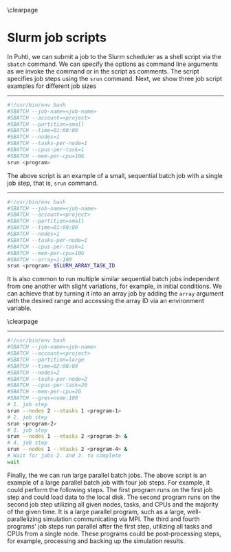 \clearpage

# Slurm job scripts
In Puhti, we can submit a job to the Slurm scheduler as a shell script via the `sbatch` command.
We can specify the options as command line arguments as we invoke the command or in the script as comments.
The script specifies job steps using the `srun` command.
Next, we show three job script examples for different job sizes

---

```sh
#!/usr/bin/env bash
#SBATCH --job-name=<job-name>
#SBATCH --account=<project>
#SBATCH --partition=small
#SBATCH --time=01:00:00
#SBATCH --nodes=1
#SBATCH --tasks-per-node=1
#SBATCH --cpus-per-task=1
#SBATCH --mem-per-cpu=10G
srun <program>
```

The above script is an example of a small, sequential batch job with a single job step, that is, `srun` command.

---

```sh
#!/usr/bin/env bash
#SBATCH --job-name=<job-name>
#SBATCH --account=<project>
#SBATCH --partition=small
#SBATCH --time=01:00:00
#SBATCH --nodes=1
#SBATCH --tasks-per-node=1
#SBATCH --cpus-per-task=1
#SBATCH --mem-per-cpu=10G
#SBATCH --array=1-100
srun <program> $SLURM_ARRAY_TASK_ID
```

It is also common to run multiple similar sequential batch jobs independent from one another with slight variations, for example, in initial conditions.
We can achieve that by turning it into an array job by adding the `array` argument with the desired range and accessing the array ID via an environment variable.

\clearpage

---

```sh
#!/usr/bin/env bash
#SBATCH --job-name=<job-name>
#SBATCH --account=<project>
#SBATCH --partition=large
#SBATCH --time=02:00:00
#SBATCH --nodes=2
#SBATCH --tasks-per-node=2
#SBATCH --cpus-per-task=20
#SBATCH --mem-per-cpu=2G
#SBATCH --gres=nvme:100
# 1. job step
srun --nodes 2 --ntasks 1 <program-1>
# 2. job step
srun <program-2>
# 3. job step
srun --nodes 1 --ntasks 2 <program-3> &
# 4. job step
srun --nodes 1 --ntasks 2 <program-4> &
# Wait for jobs 2. and 3. to complete
wait
```

Finally, the we can run large parallel batch jobs.
The above script is an example of a large parallel batch job with four job steps.
For example, it could perform the following steps.
The first program runs on the first job step and could load data to the local disk.
The second program runs on the second job step utilizing all given nodes, tasks, and CPUs and the majority of the given time.
It is a large parallel program, such as a large, well-parallelizing simulation communicating via MPI.
The third and fourth programs' job steps run parallel after the first step, utilizing all tasks and CPUs from a single node.
These programs could be post-processing steps, for example, processing and backing up the simulation results.

